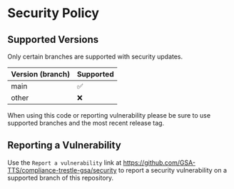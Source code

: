 # Security Policy

## Supported Versions

Only certain branches are supported with security updates.

| Version (branch) | Supported |
| ---------------- | --------- |
| main    | :white_check_mark: |
| other   | :x:                |

When using this code or reporting vulnerability please be sure to use supported branches and the most recent release tag.

## Reporting a Vulnerability

Use the `Report a vulnerability` link at https://github.com/GSA-TTS/compliance-trestle-gsa/security to report a security vulnerability
on a supported branch of this repository.
